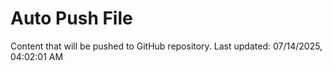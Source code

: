 # Auto Push File

Content that will be pushed to GitHub repository.
Last updated: 07/14/2025, 04:02:01 AM
